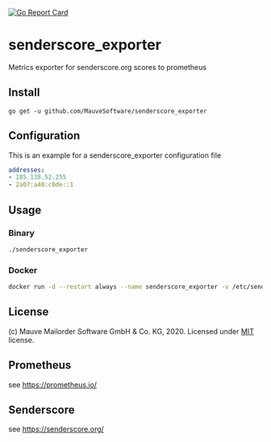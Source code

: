 [![Go Report Card](https://goreportcard.com/badge/github.com/mauvesoftware/senderscore_exporter)](https://goreportcard.com/report/github.com/mauvesoftware/senderscore_exporter)


# senderscore_exporter
Metrics exporter for senderscore.org scores to prometheus

## Install
```
go get -u github.com/MauveSoftware/senderscore_exporter
```

## Configuration
This is an example for a senderscore_exporter configuration file

```yaml
addresses:
- 185.138.52.255
- 2a07:a40:c0de::1
```

## Usage

### Binary
```bash
./senderscore_exporter
```

### Docker
```bash
docker run -d --restart always --name senderscore_exporter -v /etc/senderscore_exporter:/config -p 9665:9665 mauvesoftware/senderscore_exporter
```

## License
(c) Mauve Mailorder Software GmbH & Co. KG, 2020. Licensed under [MIT](LICENSE) license.

## Prometheus
see https://prometheus.io/

## Senderscore
see https://senderscore.org/
